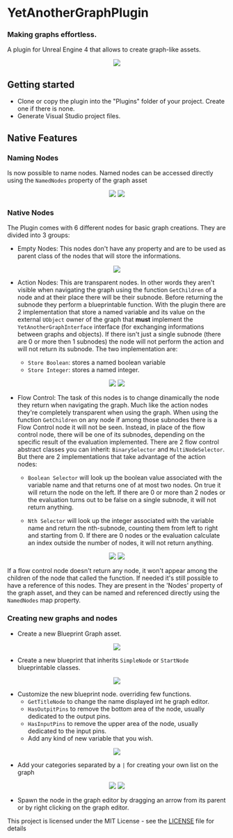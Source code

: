 # YetAnotherGraphPlugin
### Making graphs effortless.

A plugin for Unreal Engine 4 that allows to create graph-like assets.

<p align="center">
  <img src="https://github.com/LazyTurtle/YetAnotherGraphPlugin/blob/master/docs/images/EditingTheGraph.png">
</p>


## Getting started

- Clone or copy the plugin into the "Plugins" folder of your project. Create one if there is none.
- Generate Visual Studio project files.

## Native Features

### Naming Nodes
Is now possible to name nodes. Named nodes can be accessed directly using the `NamedNodes` property of the graph asset
<p align="Center">
  <img src="https://github.com/LazyTurtle/YetAnotherGraphPlugin/blob/master/docs/images/RenamingNode.png">
  <img src="https://github.com/LazyTurtle/YetAnotherGraphPlugin/blob/master/docs/images/NamedNodes.png">
</p>

### Native Nodes
The Plugin comes with 6 different nodes for basic graph creations. They are divided into 3 groups:

* Empty Nodes: This nodes don't have any property and are to be used as parent class of the nodes that will store the informations.
<p align="center">
  <img src="https://github.com/LazyTurtle/YetAnotherGraphPlugin/blob/master/docs/images/EmptyNodes.png">
</p>

* Action Nodes: This are transparent nodes. In other words they aren't visible when navigating the graph using the function `GetChildren` of a node and at their place there will be their subnode. Before returning the subnode they perform a blueprintable function. With the plugin there are 2 implementation that store a named variable and its value on the external `UObject` owner of the graph that __must__ implement the `YetAnotherGraphInterface` interface (for exchanging informations between graphs and objects). If there isn't just a single subnode (there are 0 or more then 1 subnodes) the node will not perform the action and will not return its subnode. The two implementation are:

  * `Store Boolean`: stores a named boolean variable
  * `Store Integer`: stores a named integer.
  
<p align="Center">
  <img src="https://github.com/LazyTurtle/YetAnotherGraphPlugin/blob/master/docs/images/StoreBooleanNode.png">
  <img src="https://github.com/LazyTurtle/YetAnotherGraphPlugin/blob/master/docs/images/StoreIntegerNode.png">
</p>

* Flow Control: The task of this nodes is to change dinamically the node they return when navigating the graph. Much like the action nodes they're completely transparent when using the graph. When using the function `GetChildren` on any node if among those subnodes there is a Flow Control node it will not be seen. Instead, in place of the flow control node, there will be one of its subnodes, depending on the specific result of the evaluation implemented. There are 2 flow control abstract classes you can inherit: `BinarySelector` and `MultiNodeSelector`. But there are 2 implementations that take advantage of the action nodes:

  * `Boolean Selector` will look up the boolean value associated with the variable name and that returns one of at most two nodes. On true it will return the node on the left. If there are 0 or more than 2 nodes or the evaluation turns out to be false on a single subnode, it will not return anything.

  * `Nth Selector` will look up the integer associated with the variable name and return the nth-subnode, counting them from left to right and starting from 0. If there are 0 nodes or the evaluation calculate an index outside the number of nodes, it will not return anything.
  
<p align="Center">
  <img src="https://github.com/LazyTurtle/YetAnotherGraphPlugin/blob/master/docs/images/BooleanSelector.png">
  <img src="https://github.com/LazyTurtle/YetAnotherGraphPlugin/blob/master/docs/images/NthSelectorNode.png">
</p>

If a flow control node doesn't return any node, it won't appear among the children of the node that called the function.
If needed it's still possible to have a reference of this nodes. They are present in the 'Nodes' property of the graph asset, and they can be named and referenced directly using the `NamedNodes` map property.

### Creating new graphs and nodes

- Create a new Blueprint Graph asset.

<p align="center">
  <img src="https://github.com/LazyTurtle/YetAnotherGraphPlugin/blob/master/docs/images/CreatingTheAssetGraph.png">
</p>

- Create a new blueprint that inherits `SimpleNode` or `StartNode` blueprintable classes.

<p align="center">
  <img src="https://github.com/LazyTurtle/YetAnotherGraphPlugin/blob/master/docs/images/CreatingTheNewAssetNode.png">
</p>

- Customize the new blueprint node. overriding few functions.
  - `GetTitleNode` to change the name displayed int he graph editor.
  - `HasOutpitPins` to remove the bottom area of the node, usually dedicated to the output pins.
  - `HasInputPins` to remove the upper area of the node, usually dedicated to the input pins.
  - Add any kind of new variable that you wish.

<p align="center">
  <img src="https://github.com/LazyTurtle/YetAnotherGraphPlugin/blob/master/docs/images/CustomizingTheNewNode.png">
</p>

  - Add your categories separated by a `|` for creating your own list on the graph

<p align="Center">
  <img src="https://github.com/LazyTurtle/YetAnotherGraphPlugin/blob/master/docs/images/NodeCategory.png">
  <img src="https://github.com/LazyTurtle/YetAnotherGraphPlugin/blob/master/docs/images/Categories.png">
</p>

- Spawn the node in the graph editor by dragging an arrow from its parent or by right clicking on the graph editor.


This project is licensed under the MIT License - see the [LICENSE](LICENSE) file for details
